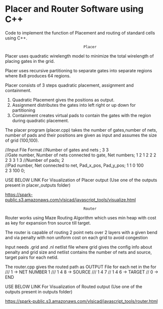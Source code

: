 # Placer and Router Software using C++


Code to implement the function of Placement and routing of standard cells using C++.


                                        Placer

Placer uses quadratic wirelength model to minimize the total wirelength of placing gates in the grid.

Placer uses recursive partitioning to separate gates into separate regions where 8x8 produces 64 regions.

Placer consists of 3 steps quadratic placement, assignment and containment.

1. Quadratic Placement gives the positions as output.
2. Assignment distributes the gates into left right or up down  for partitioning 
3. Containment creates virtual pads to contain the gates with the region during quadratic placement.

The placer program (placer.cpp) takes the number of gates,number of nets, number of pads and their positions are given as input and assumes the size of grid (100,100).



//Input File Format
//Number of gates and nets ;
3 3                  
//Gate number, Number of nets connected to gate, Net numbers;
1 2 1 2 
2 2 2 3
3 1 3
//Number of pads;
2           
//Pad number, Net connected to net, Pad_x_pos, Pad_y_pos;
1 1 0 100           
2 3 100 0;


USE BELOW LINK For Visualization of Placer output (Use one of the outputs present in placer_outputs folder)

https://spark-public.s3.amazonaws.com/vlsicad/javascript_tools/visualize.html


                                        Router
                       
 Router works using Maze Routing Algorithm which uses min heap with cost as key for expansion fron source till target.

The router is capable of routing 2 point nets over 2 layers with a given bend and via penalty with non uniform cost on each grid to avoid congestion

Input needs .grid and .nl netlist file where grid gives the config info about penalty and grid size and netlist contains the number of nets and source, target pairs for each netid. 

The router.cpp gives the routed path as OUTPUT File for each net in the for
/// 1        -> NET NUMBER 1
/// 1 4 8    -> SOURCE
/// 1 4 7
//  1 4 6    -> TARGET
// 0         -> END



USE BELOW LINK For Visualization of Routed output (Use one of the outputs present in outputs folder)

https://spark-public.s3.amazonaws.com/vlsicad/javascript_tools/router.html

